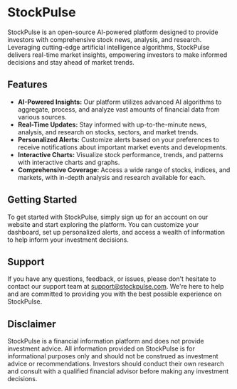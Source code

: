 # StockPulse

StockPulse is an open-source AI-powered platform designed to provide investors with comprehensive stock news, analysis, and research. Leveraging cutting-edge artificial intelligence algorithms, StockPulse delivers real-time market insights, empowering investors to make informed decisions and stay ahead of market trends.

## Features

- **AI-Powered Insights:** Our platform utilizes advanced AI algorithms to aggregate, process, and analyze vast amounts of financial data from various sources.
- **Real-Time Updates:** Stay informed with up-to-the-minute news, analysis, and research on stocks, sectors, and market trends.
- **Personalized Alerts:** Customize alerts based on your preferences to receive notifications about important market events and developments.
- **Interactive Charts:** Visualize stock performance, trends, and patterns with interactive charts and graphs.
- **Comprehensive Coverage:** Access a wide range of stocks, indices, and markets, with in-depth analysis and research available for each.

## Getting Started

To get started with StockPulse, simply sign up for an account on our website and start exploring the platform. You can customize your dashboard, set up personalized alerts, and access a wealth of information to help inform your investment decisions.

## Support

If you have any questions, feedback, or issues, please don't hesitate to contact our support team at support@stockpulse.com. We're here to help and are committed to providing you with the best possible experience on StockPulse.

## Disclaimer

StockPulse is a financial information platform and does not provide investment advice. All information provided on StockPulse is for informational purposes only and should not be construed as investment advice or recommendations. Investors should conduct their own research and consult with a qualified financial advisor before making any investment decisions.

